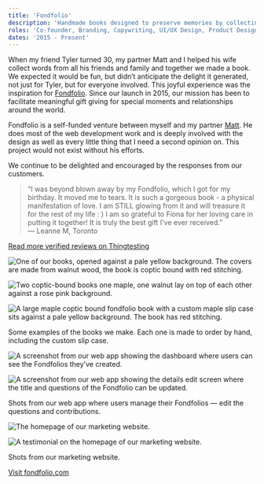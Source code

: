 ```yaml
---
title: 'Fondfolio'
description: 'Handmade books designed to preserve memories by collecting thoughtful words and stories from loved ones.'
roles: 'Co-founder, Branding, Copywriting, UI/UX Design, Product Design & Creation, Photography'
dates: '2015 - Present'
---
```


When my friend Tyler turned 30, my partner Matt and I helped his wife collect words from all his friends and family and together we made a book. We expected it would be fun, but didn’t anticipate the delight it generated, not just for Tyler, but for everyone involved. This joyful experience was the inspiration for [Fondfolio](https://fondfolio.com/). Since our launch in 2015, our mission has been to facilitate meaningful gift giving for special moments and relationships around the world.

Fondfolio is a self-funded venture between myself and my partner [Matt](https://iammatt.ca/). He does most of the web development work and is deeply involved with the design as well as every little thing that I need a second opinion on. This project would not exist without his efforts.

We continue to be delighted and encouraged by the responses from our customers.

<blockquote>“I was beyond blown away by my Fondfolio, which I got for my birthday. It moved me to tears. It is such a gorgeous book - a physical manifestation of love. I am STILL glowing from it and will treasure it for the rest of my life : ) I am so grateful to Fiona for her loving care in putting it together! It is truly the best gift I've ever received.”<br>
— Leanne M, Toronto
</blockquote>

[Read more verified reviews on Thingtesting](https://thingtesting.com/brands/fondfolio)

![One of our books, opened against a pale yellow background. The covers are made from walnut wood, the book is coptic bound with red stitching.](/images/fondfolio/ff-book.jpg)

![Two coptic-bound books one maple, one walnut lay on top of each other against a rose pink background.](/images/fondfolio/ff-book-2.jpg)

![A large maple coptic bound fondfolio book with a custom maple slip case sits against a pale yellow background. The book has red stitching.](/images/fondfolio/ff-book-3.jpg)

<p class="caption">Some examples of the books we make. Each one is made to order by hand, including the custom slip case.</p>

![A screenshot from our web app showing the dashboard where users can see the Fondfolios they’ve created.](/images/fondfolio/ff-app-2.png)

![A screenshot from our web app showing the details edit screen where the title and questions of the Fondfolio can be updated.](/images/fondfolio/ff-app-1.png)

<p class="caption">Shots from our web app where users manage their Fondfolios — edit the questions and contributions.</p>

![The homepage of our marketing website.](/images/fondfolio/ff-website-1.png)

![A testimonial on the homepage of our marketing website.](/images/fondfolio/ff-website-2.png)

<p class="caption">Shots from our marketing website.</p>

[Visit fondfolio.com](https://fondfolio.com/)
